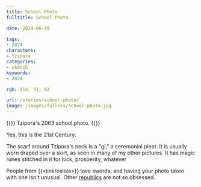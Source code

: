 ```yaml
---
title: School Photo
fulltitle: School Photo

date: 2024-06-19

tags:
- 2024
characters:
- tzipora
categories:
- sketch
keywords:
- 2024

rgb: 114, 51, 42

url: /stories/school-photo/
image: /images/fullres/school-photo.jpg
---
```

{{<note caption>}}
Tzipora's 2063 school photo.
{{</note>}}

Yes, this is the 21st Century.

The scarf around Tzipora's neck is a "gi," a ceremonial pleat. It is usually worn draped over a skirt, as seen in many of my other pictures. It has magic runes stitched in it for luck, prosperity, whatever

People from {{<link/oslola>}} love swords, and having your photo taken with one isn't unusual. Other [republics](/republics/) are not so obsessed.